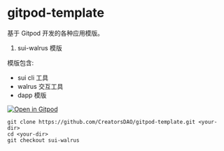 # gitpod-template

基于 Gitpod 开发的各种应用模版。

1. sui-walrus 模版

模版包含:

- sui cli 工具
- walrus 交互工具
- dapp 模版

[![Open in Gitpod](https://gitpod.io/button/open-in-gitpod.svg)](https://gitpod.io/#https://github.com/CreatorsDAO/gitpod-template/tree/sui-walrus)

```shell
git clone https://github.com/CreatorsDAO/gitpod-template.git <your-dir>
cd <your-dir>
git checkout sui-walrus
```

